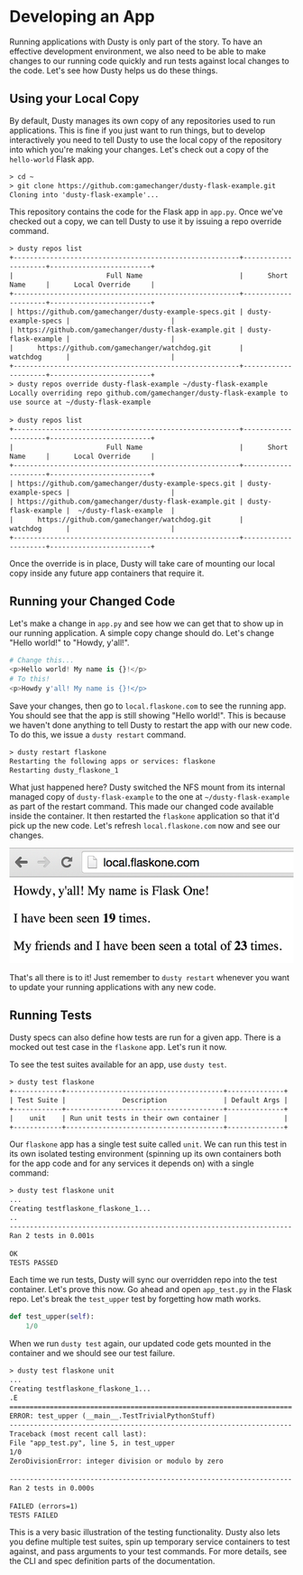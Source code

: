 # Developing an App

Running applications with Dusty is only part of the story. To have an effective
development environment, we also need to be able to make changes to our running
code quickly and run tests against local changes to the code. Let's see how Dusty
helps us do these things.

## Using your Local Copy

By default, Dusty manages its own copy of any repositories used to run applications.
This is fine if you just want to run things, but to develop interactively you need
to tell Dusty to use the local copy of the repository into which you're making your
changes. Let's check out a copy of the `hello-world` Flask app.

```
> cd ~
> git clone https://github.com:gamechanger/dusty-flask-example.git
Cloning into 'dusty-flask-example'...
```

This repository contains the code for the Flask app in `app.py`. Once we've checked
out a copy, we can tell Dusty to use it by issuing a repo override command.

```
> dusty repos list
+--------------------------------------------------------+---------------------+-------------------------+
|                       Full Name                        |      Short Name     |      Local Override     |
+--------------------------------------------------------+---------------------+-------------------------+
| https://github.com/gamechanger/dusty-example-specs.git | dusty-example-specs |                         |
| https://github.com/gamechanger/dusty-flask-example.git | dusty-flask-example |                         |
|      https://github.com/gamechanger/watchdog.git       |       watchdog      |                         |
+--------------------------------------------------------+---------------------+-------------------------+
> dusty repos override dusty-flask-example ~/dusty-flask-example
Locally overriding repo github.com/gamechanger/dusty-flask-example to use source at ~/dusty-flask-example

> dusty repos list
+--------------------------------------------------------+---------------------+-------------------------+
|                       Full Name                        |      Short Name     |      Local Override     |
+--------------------------------------------------------+---------------------+-------------------------+
| https://github.com/gamechanger/dusty-example-specs.git | dusty-example-specs |                         |
| https://github.com/gamechanger/dusty-flask-example.git | dusty-flask-example |  ~/dusty-flask-example  |
|      https://github.com/gamechanger/watchdog.git       |       watchdog      |                         |
+--------------------------------------------------------+---------------------+-------------------------+
```

Once the override is in place, Dusty will take care of mounting our local copy inside any
future app containers that require it.

## Running your Changed Code

Let's make a change in `app.py` and see how we can get that to show up in our running application.
A simple copy change should do. Let's change "Hello world!" to "Howdy, y'all!".

```python
# Change this...
<p>Hello world! My name is {}!</p>
# To this!
<p>Howdy y'all! My name is {}!</p>
```

Save your changes, then go to `local.flaskone.com` to see the running app. You should see that
the app is still showing "Hello world!". This is because we haven't done anything to tell Dusty
to restart the app with our new code. To do this, we issue a `dusty restart` command.

```
> dusty restart flaskone
Restarting the following apps or services: flaskone
Restarting dusty_flaskone_1
```

What just happened here? Dusty switched the NFS mount from its internal managed copy of
`dusty-flask-example` to the one at `~/dusty-flask-example` as part of the restart command.
This made our changed code available inside the container.
It then restarted the `flaskone` application so that
it'd pick up the new code. Let's refresh `local.flaskone.com` now and see our changes.

![Howdy!](../assets/howdy.png)

That's all there is to it! Just remember to `dusty restart` whenever you want to update your
running applications with any new code.

## Running Tests

Dusty specs can also define how tests are run for a given app. There is a mocked out
test case in the `flaskone` app. Let's run it now.

To see the test suites available for an app, use `dusty test`.

```
> dusty test flaskone
+------------+---------------------------------------+--------------+
| Test Suite |              Description              | Default Args |
+------------+---------------------------------------+--------------+
|    unit    | Run unit tests in their own container |              |
+------------+---------------------------------------+--------------+
```

Our `flaskone` app has a single test suite called `unit`. We can run this test in its
own isolated testing environment (spinning up its own containers both for the app code
and for any services it depends on) with a single command:

```
> dusty test flaskone unit
...
Creating testflaskone_flaskone_1...
..
----------------------------------------------------------------------
Ran 2 tests in 0.001s

OK
TESTS PASSED
```

Each time we run tests, Dusty will sync our overridden repo into the test container.
Let's prove this now. Go ahead and open `app_test.py` in the Flask repo. Let's break
the `test_upper` test by forgetting how math works.

```python
def test_upper(self):
    1/0
```

When we run `dusty test` again, our updated code gets mounted in the container and
we should see our test failure.

```
> dusty test flaskone unit
...
Creating testflaskone_flaskone_1...
.E
======================================================================
ERROR: test_upper (__main__.TestTrivialPythonStuff)
----------------------------------------------------------------------
Traceback (most recent call last):
File "app_test.py", line 5, in test_upper
1/0
ZeroDivisionError: integer division or modulo by zero

----------------------------------------------------------------------
Ran 2 tests in 0.000s

FAILED (errors=1)
TESTS FAILED
```

This is a very basic illustration of the testing functionality. Dusty also lets you
define multiple test suites, spin up temporary service containers to test against,
and pass arguments to your test commands. For more details, see the CLI and spec
definition parts of the documentation.

